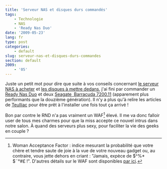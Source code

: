 ```yaml
---
title: 'Serveur NAS et disques durs commandés'
tags:
    - Technologie
    - NAS
    - 'Ready Nas Duo'
date: '2009-05-23'
lang: fr
type: post
categories:
    - default
slug: serveur-nas-et-disques-durs-commandes
section: default
2009:
    - '05'
---
```


Juste un petit mot pour dire que suite à vos conseils concernant [le serveur NAS à acheter](/2009/02/quel-serveur-nas-pour-la-maison/) et [les disques à mettre dedans](/2009/04/quel-disque-choisir/), j'ai fini par commander un [Ready Nas Duo](http://www.ldlc.com/fiche/PB00077547.html) et deux [Seagate  Barracuda 7200.11](http://www.ldlc.com/fiche/PB00082857.html) (apparement plus performants que la douzième génération). Il n'y a plus qu'à relire les articles de [Teulliac](http://www.teulliac.com/search/ReadyNas) pour être prêt à l'installer une fois tout ça arrivé&nbsp;!

Bon par contre le RND n'a pas vraiment un WAF[^waf] élevé. Il me va donc falloir user de tous mes charmes pour que la miss accepte ce nouvel intrus dans notre salon. À quand des serveurs plus sexy, pour faciliter la vie des geeks en couple&nbsp;?

[^waf]: Woman Acceptance Factor : indice mesurant la probabilité que votre chère et tendre saute de joie à la vue de votre nouveau gadget ou, au contraire, vous jette dehors en criant&nbsp;: "Jamais, expèce de $^%* $¨°#£&nbsp;!". D'autres détails sur le WAF sont disponibles [par ici](http://www.lesgeeks.net/article-engeeklopedie/waf.html).</span>